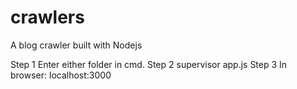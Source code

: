 # crawlers
A blog crawler built with Nodejs

Step 1
        Enter either folder in cmd.
Step 2
        supervisor app.js
Step 3
        In browser: localhost:3000
